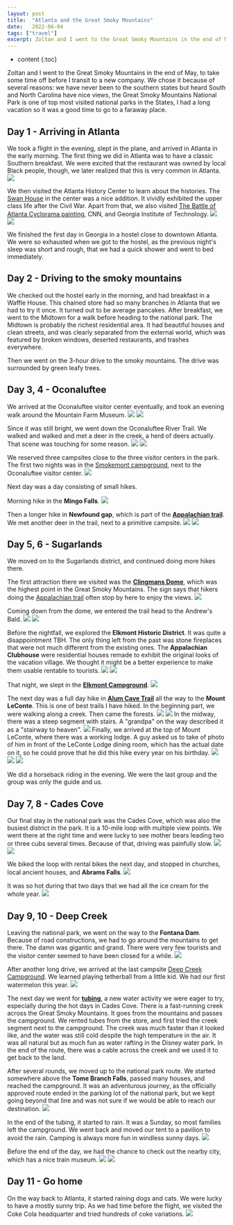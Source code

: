 ```yaml
---
layout: post
title:  "Atlanta and the Great Smoky Mountains"
date:   2022-06-04
tags: ["travel"]
excerpt: Zoltan and I went to the Great Smoky Mountains in the end of May, to take some time off before I transit to a new company.
---
```

* content
{:toc}

Zoltan and I went to the Great Smoky Mountains in the end of May, to take some time off before I transit to a new company. We chose it because of several reasons: we have never been to the southern states but heard South and North Carolina have nice views, the Great Smoky Mountains National Park is one of top most visited national parks in the States, I had a long vacation so it was a good time to go to a faraway place.

## Day 1 - Arriving in Atlanta
We took a flight in the evening, slept in the plane, and arrived in Atlanta in the early morning. The first thing we did in Atlanta was to have a classic Southern breakfast. We were excited that the restaurant was owned by local Black people, though, we later realized that this is very common in Atlanta.
<img src="/media/atlanta-and-the-great-smoky-mountains/IMG_5388.JPG" />

We then visited the Atlanta History Center to learn about the histories. The <a href="https://www.atlantahistorycenter.com/buildings-and-grounds/swan-house/">Swan House</a> in the center was a nice addition. It vividly exhibited the upper class life after the Civil War. Apart from that, we also visited <a href="https://www.atlantahistorycenter.com/exhibitions/cyclorama/">The Battle of Atlanta Cyclorama painting</a>, CNN, and Georgia Institute of Technology.
<img src="/media/atlanta-and-the-great-smoky-mountains/IMG_5406.JPG" />
<img src="/media/atlanta-and-the-great-smoky-mountains/IMGR23429.JPG" />


We finished the first day in Georgia in a hostel close to downtown Atlanta. We were so exhausted when we got to the hostel, as the previous night's sleep was short and rough, that we had a quick shower and went to bed immediately.

## Day 2 - Driving to the smoky mountains
We checked out the hostel early in the morning, and had breakfast in a Waffle House. This chained store had so many branches in Atlanta that we had to try it once. It turned out to be average pancakes. After breakfast, we went to the Midtown for a walk before heading to the national park. The Midtown is probably the richest residential area. It had beautiful houses and clean streets, and was clearly separated from the external world, which was featured by broken windows, deserted restaurants, and trashes everywhere.

Then we went on the 3-hour drive to the smoky mountains. The drive was surrounded by green leafy trees.

## Day 3, 4 - Oconaluftee
We arrived at the Oconaluftee visitor center eventually, and took an evening walk around the Mountain Farm Museum.
<img src="/media/atlanta-and-the-great-smoky-mountains/IMGR23476.JPG" />
<img src="/media/atlanta-and-the-great-smoky-mountains/IMGR23481.JPG" />

Since it was still bright, we went down the Oconaluftee River Trail. We walked and walked and met a deer in the creek, a herd of deers actually. That scene was touching for some reason.
<img src="/media/atlanta-and-the-great-smoky-mountains/IMGR23490.JPG" />
<img src="/media/atlanta-and-the-great-smoky-mountains/IMG_5442.JPG" />

We reserved three campsites close to the three visitor centers in the park. The first two nights was in the <a href="https://www.recreation.gov/camping/campgrounds/232486">Smokemont campground</a>, next to the Oconaluftee visitor center.
<img src="/media/atlanta-and-the-great-smoky-mountains/IMGR23493.JPG" />

Next day was a day consisting of small hikes.

Morning hike in the <b>Mingo Falls</b>.
<img src="/media/atlanta-and-the-great-smoky-mountains/IMG_5445.JPG" />

Then a longer hike in <b>Newfound gap</b>, which is part of the <a href="https://en.wikipedia.org/wiki/Appalachian_Trail"><b>Appalachian trail</b></a>. We met another deer in the trail, next to a primitive campsite.
<img src="/media/atlanta-and-the-great-smoky-mountains/IMGR23523.JPG" />
<img src="/media/atlanta-and-the-great-smoky-mountains/IMGR23541.JPG" />

## Day 5, 6 - Sugarlands
We moved on to the Sugarlands district, and continued doing more hikes there.

The first attraction there we visited was the <a href="https://www.nps.gov/grsm/planyourvisit/clingmansdome.htm"><b>Clingmans Dome</b></a>, which was the highest point in the Great Smoky Mountains. The sign says that hikers doing the <a href="https://en.wikipedia.org/wiki/Appalachian_Trail">Appalachian trail</a> often stop by here to enjoy the views.
<img src="/media/atlanta-and-the-great-smoky-mountains/IMGR23563.JPG" />

Coming down from the dome, we entered the trail head to the Andrew's Bald.
<img src="/media/atlanta-and-the-great-smoky-mountains/IMGR23584.JPG" />
<img src="/media/atlanta-and-the-great-smoky-mountains/IMGR23599.JPG" />

Before the nightfall, we explored the <b>Elkmont Historic District</b>. It was quite a disappointment TBH. The only thing left from the past was stone fireplaces that were not much different from the existing ones. The <b>Appalachian Clubhouse</b> were residential houses remade to exhibit the original looks of the vacation village. We thought it might be a better experience to make them usable rentable to tourists.
<img src="/media/atlanta-and-the-great-smoky-mountains/IMGR23621.JPG" />
<img src="/media/atlanta-and-the-great-smoky-mountains/IMGR23613.JPG" />

That night, we slept in the <a href="https://www.recreation.gov/camping/campgrounds/232487"><b>Elkmont Campground</b></a>.
<img src="/media/atlanta-and-the-great-smoky-mountains/IMGR23610.JPG" />

The next day was a full day hike in <a href="https://www.alltrails.com/trail/us/tennessee/alum-cave-trail-to-mount-leconte"><b>Alum Cave Trail</b></a> all the way to the <b>Mount LeConte</b>. This is one of best trails I have hiked. In the beginning part, we were walking along a creek. Then came the forests.
<img src="/media/atlanta-and-the-great-smoky-mountains/IMGR23629.JPG" />
<img src="/media/atlanta-and-the-great-smoky-mountains/IMGR23641.JPG" />
In the midway, there was a steep segment with stairs. A "grandpa" on the way described it as a "stairway to heaven".
<img src="/media/atlanta-and-the-great-smoky-mountains/IMGR23634.JPG" />
Finally, we arrived at the top of Mount LeConte, where there was a working lodge. A guy asked us to take of photo of him in front of the LeConte Lodge dining room, which has the actual date on it, so he could prove that he did this hike every year on his birthday.
<img src="/media/atlanta-and-the-great-smoky-mountains/IMGR23659.JPG" />
<img src="/media/atlanta-and-the-great-smoky-mountains/IMGR23661.JPG" />
<img src="/media/atlanta-and-the-great-smoky-mountains/IMGR23697.JPG" />

We did a horseback riding in the evening. We were the last group and the group was only the guide and us.

## Day 7, 8 - Cades Cove
Our final stay in the national park was the Cades Cove, which was also the busiest district in the park. It is a 10-mile loop with multiple view points. We went there at the right time and were lucky to see mother bears leading two or three cubs several times. Because of that, driving was painfully slow.
<img src="/media/atlanta-and-the-great-smoky-mountains/IMGR23742.JPG" />
<img src="/media/atlanta-and-the-great-smoky-mountains/IMGR23730.JPG" />

We biked the loop with rental bikes the next day, and stopped in churches, local ancient houses, and <b>Abrams Falls</b>.
<img src="/media/atlanta-and-the-great-smoky-mountains/IMGR23765.JPG" />

It was so hot during that two days that we had all the ice cream for the whole year.
<img src="/media/atlanta-and-the-great-smoky-mountains/IMG_5479.JPG" />

## Day 9, 10 - Deep Creek
Leaving the national park, we went on the way to the <b>Fontana Dam</b>. Because of road constructions, we had to go around the mountains to get there. The damn was gigantic and grand. There were very few tourists and the visitor center seemed to have been closed for a while.
<img src="/media/atlanta-and-the-great-smoky-mountains/IMGR23798.JPG" />

After another long drive, we arrived at the last campsite <a href="https://www.deepcreekcamping.com/index.html">Deep Creek Campground</a>. We learned playing tetherball from a little kid. We had our first watermelon this year.
<img src="/media/atlanta-and-the-great-smoky-mountains/IMG_5502.JPG" />

The next day we went for <a href="https://en.wikipedia.org/wiki/Tubing_(recreation)"><b>tubing</b></a>, a new water activity we were eager to try, especially during the hot days in Cades Cove. There is a fast-running creek across the Great Smoky Mountains. It goes from the mountains and passes the campground. We rented tubes from the store, and first tried the creek segment next to the campground. The creek was much faster than it looked like, and the water was still cold despite the high temperature in the air. It was all natural but as much fun as water rafting in the Disney water park. In the end of the route, there was a cable across the creek and we used it to get back to the land.

After several rounds, we moved up to the national park route. We started somewhere above the <b>Tome Branch Falls</b>, passed many houses, and reached the campground. It was an adventurous journey, as the officially approved route ended in the parking lot of the national park, but we kept going beyond that line and was not sure if we would be able to reach our destination.
<img src="/media/atlanta-and-the-great-smoky-mountains/IMGR23804.JPG" />

In the end of the tubing, it started to rain. It was a Sunday, so most families left the campground. We went back and moved our tent to a pavilion to avoid the rain. Camping is always more fun in windless sunny days.
<img src="/media/atlanta-and-the-great-smoky-mountains/IMG_5503.JPG" />

Before the end of the day, we had the chance to check out the nearby city, which has a nice train museum.
<img src="/media/atlanta-and-the-great-smoky-mountains/IMGR23820.JPG" />
<img src="/media/atlanta-and-the-great-smoky-mountains/IMGR23838.JPG" />

## Day 11 - Go home
On the way back to Atlanta, it started raining dogs and cats. We were lucky to have a mostly sunny trip. As we had time before the flight, we visited the Coke Cola headquarter and tried hundreds of coke variations.
<img src="/media/atlanta-and-the-great-smoky-mountains/IMGR23875.JPG" />



